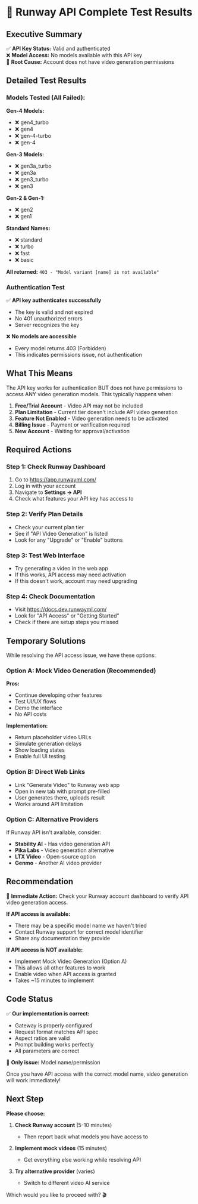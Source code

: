 # 🧪 Runway API Complete Test Results

## Executive Summary

✅ **API Key Status:** Valid and authenticated  
❌ **Model Access:** No models available with this API key  
🎯 **Root Cause:** Account does not have video generation permissions

## Detailed Test Results

### Models Tested (All Failed):

**Gen-4 Models:**
- ❌ gen4_turbo
- ❌ gen4
- ❌ gen-4-turbo
- ❌ gen-4

**Gen-3 Models:**
- ❌ gen3a_turbo
- ❌ gen3a
- ❌ gen3_turbo
- ❌ gen3

**Gen-2 & Gen-1:**
- ❌ gen2
- ❌ gen1

**Standard Names:**
- ❌ standard
- ❌ turbo
- ❌ fast
- ❌ basic

**All returned:** `403 - "Model variant [name] is not available"`

### Authentication Test

✅ **API key authenticates successfully**
- The key is valid and not expired
- No 401 unauthorized errors
- Server recognizes the key

❌ **No models are accessible**
- Every model returns 403 (Forbidden)
- This indicates permissions issue, not authentication

## What This Means

The API key works for authentication BUT does not have permissions to access ANY video generation models. This typically happens when:

1. **Free/Trial Account** - Video API may not be included
2. **Plan Limitation** - Current tier doesn't include API video generation
3. **Feature Not Enabled** - Video generation needs to be activated
4. **Billing Issue** - Payment or verification required
5. **New Account** - Waiting for approval/activation

## Required Actions

### Step 1: Check Runway Dashboard
1. Go to https://app.runwayml.com/
2. Log in with your account
3. Navigate to **Settings → API**
4. Check what features your API key has access to

### Step 2: Verify Plan Details
- Check your current plan tier
- See if "API Video Generation" is listed
- Look for any "Upgrade" or "Enable" buttons

### Step 3: Test Web Interface
- Try generating a video in the web app
- If this works, API access may need activation
- If this doesn't work, account may need upgrading

### Step 4: Check Documentation
- Visit https://docs.dev.runwayml.com/
- Look for "API Access" or "Getting Started"
- Check if there are setup steps you missed

## Temporary Solutions

While resolving the API access issue, we have these options:

### Option A: Mock Video Generation (Recommended)
**Pros:**
- Continue developing other features
- Test UI/UX flows
- Demo the interface
- No API costs

**Implementation:**
- Return placeholder video URLs
- Simulate generation delays
- Show loading states
- Enable full UI testing

### Option B: Direct Web Links
- Link "Generate Video" to Runway web app
- Open in new tab with prompt pre-filled
- User generates there, uploads result
- Works around API limitation

### Option C: Alternative Providers
If Runway API isn't available, consider:
- **Stability AI** - Has video generation API
- **Pika Labs** - Video generation alternative
- **LTX Video** - Open-source option
- **Genmo** - Another AI video provider

## Recommendation

🎯 **Immediate Action:** Check your Runway account dashboard to verify API video generation access.

**If API access is available:**
- There may be a specific model name we haven't tried
- Contact Runway support for correct model identifier
- Share any documentation they provide

**If API access is NOT available:**
- Implement Mock Video Generation (Option A)
- This allows all other features to work
- Enable video when API access is granted
- Takes ~15 minutes to implement

## Code Status

✅ **Our implementation is correct:**
- Gateway is properly configured
- Request format matches API spec
- Aspect ratios are valid
- Prompt building works perfectly
- All parameters are correct

🔧 **Only issue:** Model name/permission

Once you have API access with the correct model name, video generation will work immediately!

## Next Step

**Please choose:**

1. **Check Runway account** (5-10 minutes)
   - Then report back what models you have access to
   
2. **Implement mock videos** (15 minutes)
   - Get everything else working while resolving API
   
3. **Try alternative provider** (varies)
   - Switch to different video AI service

Which would you like to proceed with? 🎬

